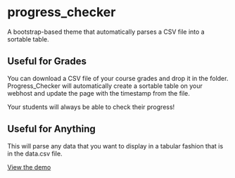 progress_checker
================

A bootstrap-based theme that automatically parses a CSV file into a sortable table.

## Useful for Grades

You can download a CSV file of your course grades and drop it in the folder. Progress_Checker will automatically create a sortable table on your webhost and update the page with the timestamp from the file.

Your students will always be able to check their progress!

## Useful for Anything

This will parse any data that you want to display in a tabular fashion that is in the data.csv file.

[View the demo](http://sc137.github.io/progress_checker)